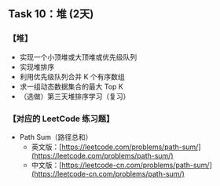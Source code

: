 ## Task 10：堆 (2天) 
### 【堆】

* 实现一个小顶堆或大顶堆或优先级队列
* 实现堆排序
* 利用优先级队列合并 K 个有序数组
* 求一组动态数据集合的最大 Top K
* （选做）第三天堆排序学习（复习）

### 【对应的 LeetCode 练习题】

* Path Sum（路径总和）
  * 英文版：[https://leetcode.com/problems/path-sum/](https://leetcode.com/problems/path-sum/)
  * 中文版：[https://leetcode-cn.com/problems/path-sum/](https://leetcode-cn.com/problems/path-sum/)